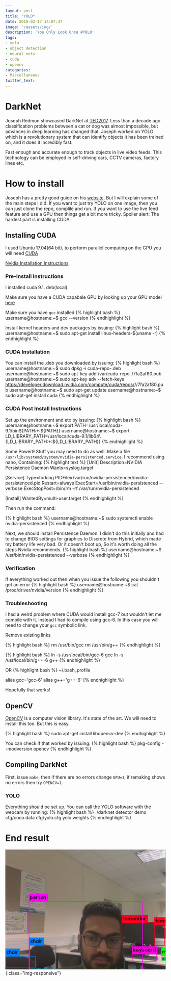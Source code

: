 ```yaml
---
layout: post
title: "YOLO"
date: 2018-02-17 14:07:47
image: '/assets/img/'
description: 'You Only Look Once #YOLO'
tags:
- yolo
- object detection
- neural nets
- cuda
- opencv
categories:
- Miscellaneous
twitter_text: 
---
```


# DarkNet
Joseph Redmon showcased DarkNet at [TED2017](https://www.ted.com/talks/joseph_redmon_how_a_computer_learns_to_recognize_objects_instantly?language=en). Less than a decade ago classification problems between a cat or dog was almost impossible, but advances in deep learning has changed that. Joseph worked on YOLO which is a revolutionary system that can identify objects it has been trained on, and it does it incredibly fast.

Fast enough and accurate enough to track objects in live video feeds. This technology can be employed in self-driving cars, CCTV cameras, factory lines etc.

# How to install
Joseph has a pretty good guide on his [website](https://pjreddie.com/darknet/install/). But I will explain some of the main steps I did.
If you want to just try YOLO on one image, then you can just clone the repo, complile and run. 
If you want to use the live feed feature and use a GPU then things get a bit more tricky.
Spoiler alert: The hardest part is installing CUDA

## Installing CUDA
I used Ubuntu 17.04(64 bit), to perform parallel computing on the GPU you will need [CUDA](https://developer.nvidia.com/cuda-downloads)

[Nvidia Installation Instructions](https://docs.nvidia.com/cuda/cuda-installation-guide-linux/index.html)

### Pre-Install Instructions
I installed cuda 9.1. deb(local).

Make sure you have a CUDA capabale GPU by looking up your GPU model [here](https://developer.nvidia.com/cuda-gpus)

Make sure you have `gcc` installed
{% highlight bash %}
username@hostname:~$ gcc --version
{% endhighlight %}

Install kernel headers and dev packages by issuing:
{% highlight bash %}
username@hostname:~$ sudo apt-get install linux-headers-$(uname -r)
{% endhighlight %}

### CUDA Installation
You can install the .deb you downloaded by issuing:
{% highlight bash %}
username@hostname:~$ sudo dpkg -i cuda-repo-<distro>_<version>_<architecture>.deb
username@hostname:~$ sudo apt-key add /var/cuda-repo-<version>/7fa2af80.pub
username@hostname:~$ sudo apt-key adv --fetch-keys https://developer.download.nvidia.com/compute/cuda/repos/<distro>/<architecture>/7fa2af80.pub
username@hostname:~$ sudo apt-get update
username@hostname:~$ sudo apt-get install cuda
{% endhighlight %}


### CUDA Post Install Instructions
Set up the environment and etc by issuing:
{% highlight bash %}
username@hostname:~$ export PATH=/usr/local/cuda-9.1/bin${PATH:+:${PATH}}
username@hostname:~$ export LD_LIBRARY_PATH=/usr/local/cuda-9.1/lib64\ {LD_LIBRARY_PATH:+:${LD_LIBRARY_PATH}}
{% endhighlight %}

Some Power9 Stuff you may need to do as well.
Make a file `/usr/lib/systemd/system/nvidia-persistenced.service`, I recommend using nano,
Containing: 
{% highlight text %}
[Unit]
Description=NVIDIA Persistence Daemon
Wants=syslog.target

[Service]
Type=forking
PIDFile=/var/run/nvidia-persistenced/nvidia-persistenced.pid
Restart=always
ExecStart=/usr/bin/nvidia-persistenced --verbose
ExecStopPost=/bin/rm -rf /var/run/nvidia-persistenced

[Install]
WantedBy=multi-user.target
{% endhighlight %}

Then run the command:

{% highlight bash %}
username@hostname:~$ sudo systemctl enable nvidia-persistenced
{% endhighlight %}

Next, we should install Persistence Daemon. I didn't do this initially and had to change BIOS settings for graphics to Discrete from Hybrid, which made my battery life very bad. Or it doesn't boot up, So it's worth doing all the steps Nvidia recommends. 
{% highlight bash %}
username@hostname:~$ /usr/bin/nvidia-persistenced --verbose
{% endhighlight %}

### Verification
If everything worked out then when you issue the following you shouldn't get an error
{% highlight bash %}
username@hostname:~$ cat /proc/driver/nvidia/version
{% endhighlight %}

### Troubleshooting
I had a weird problem where CUDA would install gcc-7 but wouldn't let me compile with it. Instead I had to compile using gcc-6. In this case you will need to change your `gcc` symbolic link. 

Remove existing links

{% highlight bash %}
rm /usr/bin/gcc
rm /usr/bin/g++
{% endhighlight %}

{% highlight bash %}
ln -s /usr/local/bin/gcc-6 gcc
ln -s /usr/local/bin/g++-6 g++
{% endhighlight %}


OR
{% highlight bash %}
~/.bash_profile

alias gcc='gcc-6'
alias g++='g++-6'
{% endhighlight %}

Hopefully that works!

## OpenCV
[OpenCV](https://opencv.org/) is a computer vision library. It's state of the art. We will need to install this too. But this is easy.

{% highlight bash %}
sudo apt-get install libopencv-dev
{% endhighlight %}

You can check if that worked by issuing:
{% highlight bash %}
pkg-config --modversion opencv
{% endhighlight %}


## Compiling DarkNet
First, issue `make`, then if there are no errors change `GPU=1`, if remaking shows no errors then try `OPENCV=1`.

### YOLO
Everything should be set up. You can call the YOLO software with the webcam by running:
{% highlight bash %}
./darknet detector demo cfg/coco.data cfg/yolo.cfg yolo.weights
{% endhighlight %}



# End result
![Output](/assets/img/NeuralNets/8.png){:class="img-responsive"}





